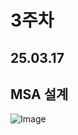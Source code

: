 # 3주차

## 25.03.17

## MSA 설계

![Image](https://github.com/user-attachments/assets/0fe0a9fe-da63-4e90-8700-3f23d9ed8ac7)
